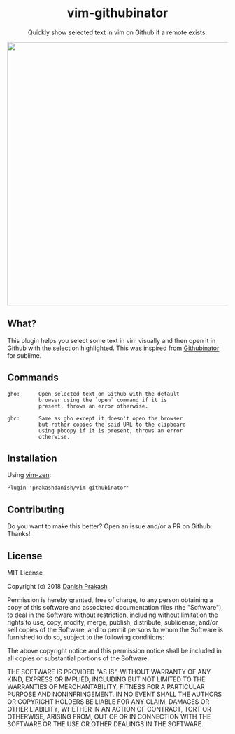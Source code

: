 <h1 align="center">vim-githubinator</h1>
<p align="center">Quickly show selected text in vim on Github if a remote exists.</p>
<p align="center">
<img src="https://i.imgur.com/vNHTTcJ.gif" height="600">
</p>

## What?
This plugin helps you select some text in vim visually and then open it in Github with the selection highlighted. This was inspired from [Githubinator](https://github.com/ehamiter/GitHubinator) for sublime.

## Commands
```text
gho:      Open selected text on Github with the default
          browser using the `open` command if it is
          present, throws an error otherwise.
          
ghc:      Same as gho except it doesn't open the browser
          but rather copies the said URL to the clipboard
          using pbcopy if it is present, throws an error
          otherwise.
```

## Installation
Using [vim-zen](https://github.com/prakashdanish/vim-zen):
```vim
Plugin 'prakashdanish/vim-githubinator'
```

## Contributing
Do you want to make this better? Open an issue and/or a PR on Github. Thanks!

## License
MIT License

Copyright (c) 2018 [Danish Prakash](https://github.com/prakashdanish)

Permission is hereby granted, free of charge, to any person obtaining a copy
of this software and associated documentation files (the "Software"), to deal
in the Software without restriction, including without limitation the rights
to use, copy, modify, merge, publish, distribute, sublicense, and/or sell
copies of the Software, and to permit persons to whom the Software is
furnished to do so, subject to the following conditions:

The above copyright notice and this permission notice shall be included in all
copies or substantial portions of the Software.

THE SOFTWARE IS PROVIDED "AS IS", WITHOUT WARRANTY OF ANY KIND, EXPRESS OR
IMPLIED, INCLUDING BUT NOT LIMITED TO THE WARRANTIES OF MERCHANTABILITY,
FITNESS FOR A PARTICULAR PURPOSE AND NONINFRINGEMENT. IN NO EVENT SHALL THE
AUTHORS OR COPYRIGHT HOLDERS BE LIABLE FOR ANY CLAIM, DAMAGES OR OTHER
LIABILITY, WHETHER IN AN ACTION OF CONTRACT, TORT OR OTHERWISE, ARISING FROM,
OUT OF OR IN CONNECTION WITH THE SOFTWARE OR THE USE OR OTHER DEALINGS IN THE
SOFTWARE.

